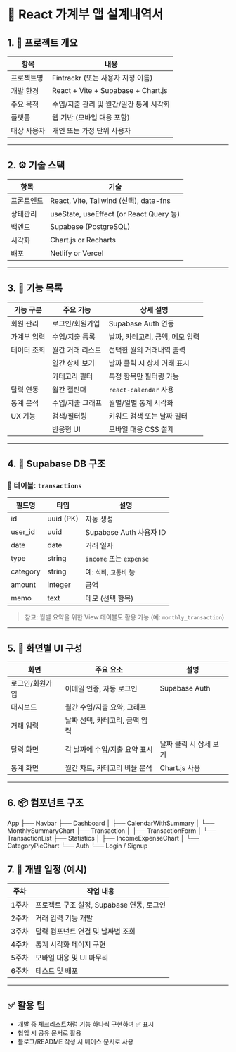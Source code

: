 # 📘 React 가계부 앱 설계내역서

## 1. 📌 프로젝트 개요

| 항목        | 내용                                    |
| ----------- | --------------------------------------- |
| 프로젝트명  | Fintrackr (또는 사용자 지정 이름)       |
| 개발 환경   | React + Vite + Supabase + Chart.js      |
| 주요 목적   | 수입/지출 관리 및 월간/일간 통계 시각화 |
| 플랫폼      | 웹 기반 (모바일 대응 포함)              |
| 대상 사용자 | 개인 또는 가정 단위 사용자              |

---

## 2. ⚙️ 기술 스택

| 항목       | 기술                                    |
| ---------- | --------------------------------------- |
| 프론트엔드 | React, Vite, Tailwind (선택), date-fns  |
| 상태관리   | useState, useEffect (or React Query 등) |
| 백엔드     | Supabase (PostgreSQL)                   |
| 시각화     | Chart.js or Recharts                    |
| 배포       | Netlify or Vercel                       |

---

## 3. 🧩 기능 목록

| 기능 구분   | 주요 기능        | 상세 설명                       |
| ----------- | ---------------- | ------------------------------- |
| 회원 관리   | 로그인/회원가입  | Supabase Auth 연동              |
| 가계부 입력 | 수입/지출 등록   | 날짜, 카테고리, 금액, 메모 입력 |
| 데이터 조회 | 월간 거래 리스트 | 선택한 월의 거래내역 출력       |
|             | 일간 상세 보기   | 날짜 클릭 시 상세 거래 표시     |
|             | 카테고리 필터    | 특정 항목만 필터링 가능         |
| 달력 연동   | 월간 캘린더      | `react-calendar` 사용           |
| 통계 분석   | 수입/지출 그래프 | 월별/일별 통계 시각화           |
| UX 기능     | 검색/필터링      | 키워드 검색 또는 날짜 필터      |
|             | 반응형 UI        | 모바일 대응 CSS 설계            |

---

## 4. 🧱 Supabase DB 구조

### 📁 테이블: `transactions`

| 필드명   | 타입      | 설명                    |
| -------- | --------- | ----------------------- |
| id       | uuid (PK) | 자동 생성               |
| user_id  | uuid      | Supabase Auth 사용자 ID |
| date     | date      | 거래 일자               |
| type     | string    | `income` 또는 `expense` |
| category | string    | 예: `식비`, `교통비` 등 |
| amount   | integer   | 금액                    |
| memo     | text      | 메모 (선택 항목)        |

> 참고: 월별 요약을 위한 View 테이블도 활용 가능 (예: `monthly_transaction`)

---

## 5. 🧮 화면별 UI 구성

| 화면            | 주요 요소                      | 설명                   |
| --------------- | ------------------------------ | ---------------------- |
| 로그인/회원가입 | 이메일 인증, 자동 로그인       | Supabase Auth          |
| 대시보드        | 월간 수입/지출 요약, 그래프    |                        |
| 거래 입력       | 날짜 선택, 카테고리, 금액 입력 |                        |
| 달력 화면       | 각 날짜에 수입/지출 요약 표시  | 날짜 클릭 시 상세 보기 |
| 통계 화면       | 월간 차트, 카테고리 비율 분석  | Chart.js 사용          |

---

## 6. 📦 컴포넌트 구조

App
├── Navbar
├── Dashboard
│ ├── CalendarWithSummary
│ └── MonthlySummaryChart
├── Transaction
│ ├── TransactionForm
│ └── TransactionList
├── Statistics
│ ├── IncomeExpenseChart
│ └── CategoryPieChart
└── Auth
└── Login / Signup

## 7. 📆 개발 일정 (예시)

| 주차  | 작업 내용                                 |
| ----- | ----------------------------------------- |
| 1주차 | 프로젝트 구조 설정, Supabase 연동, 로그인 |
| 2주차 | 거래 입력 기능 개발                       |
| 3주차 | 달력 컴포넌트 연결 및 날짜별 조회         |
| 4주차 | 통계 시각화 페이지 구현                   |
| 5주차 | 모바일 대응 및 UI 마무리                  |
| 6주차 | 테스트 및 배포                            |

---

## ✅ 활용 팁

- 개발 중 체크리스트처럼 기능 하나씩 구현하며 ✅ 표시
- 협업 시 공유 문서로 활용
- 블로그/README 작성 시 베이스 문서로 사용
